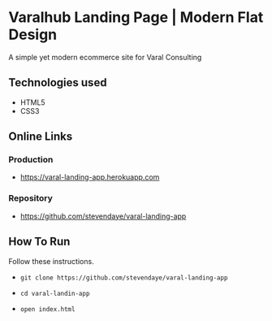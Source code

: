 # Varalhub Landing Page | Modern Flat Design
A simple yet modern ecommerce site for Varal Consulting

## Technologies used
- HTML5
- CSS3

## Online Links
### Production
- https://varal-landing-app.herokuapp.com

### Repository
- https://github.com/stevendaye/varal-landing-app

## How To Run
Follow these instructions.
- `git clone https://github.com/stevendaye/varal-landing-app`

- `cd varal-landin-app`

- `open index.html`